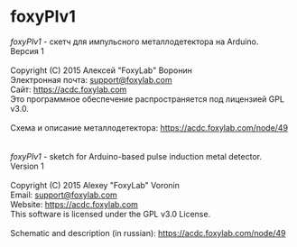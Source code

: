# foxyPIv1
<i>foxyPIv1</i> - скетч для импульсного металлодетектора на Arduino.<br/>
Версия 1<br/><br/>
Copyright (C) 2015 Алексей "FoxyLab" Воронин<br/>
Электронная почта:    support@foxylab.com<br/>
Сайт:  https://acdc.foxylab.com<br/>
Это программное обеспечение распространяется под лицензией GPL v3.0.<br/><br/>
Схема и описание металлодетектора: https://acdc.foxylab.com/node/49<br/><br/><br/>
<i>foxyPIv1</i> - sketch for Arduino-based pulse induction metal detector.<br/>
Version 1<br/><br/>
Copyright (C) 2015 Alexey "FoxyLab" Voronin<br/>
Email:    support@foxylab.com<br/>
Website:  https://acdc.foxylab.com<br/>
This software is licensed under the GPL v3.0 License.<br/><br/>
Schematic and description (in russian): https://acdc.foxylab.com/node/49
